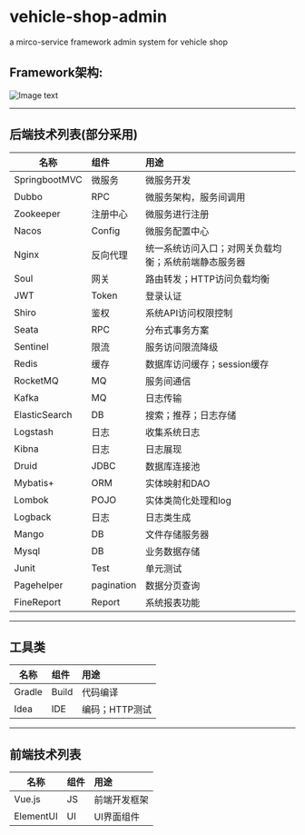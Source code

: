 # vehicle-shop-admin
a mirco-service framework admin system for vehicle shop

## Framework架构:
![Image text](https://github.com/xiexiaobiao/vehicle-shop-admin/blob/master/resource/framework.PNG)

***

## 后端技术列表(部分采用)

| 名称      | 组件     | 用途     |
| ---------- | :-----------  | :----------- |
| SpringbootMVC     | 微服务     | 微服务开发    |
| Dubbo     | RPC     | 微服务架构，服务间调用     |
| Zookeeper     | 注册中心     | 微服务进行注册     |
| Nacos     | Config     | 微服务配置中心     |
| Nginx     | 反向代理     | 统一系统访问入口；对网关负载均衡；系统前端静态服务器     |
| Soul     | 网关     | 路由转发；HTTP访问负载均衡     |
| JWT     | Token     | 登录认证     |
| Shiro     | 鉴权     | 系统API访问权限控制     |
| Seata     | RPC     | 分布式事务方案     |
| Sentinel     | 限流     | 服务访问限流降级     |
| Redis     | 缓存     | 数据库访问缓存；session缓存     |
| RocketMQ     | MQ     | 服务间通信     |
| Kafka     | MQ     | 日志传输     |
| ElasticSearch     | DB     | 搜索；推荐；日志存储     |
| Logstash     | 日志     | 收集系统日志     |
| Kibna     | 日志     | 日志展现     |
| Druid     | JDBC     | 数据库连接池     |
| Mybatis+     | ORM     | 实体映射和DAO     |
| Lombok     | POJO     | 实体类简化处理和log     |
| Logback     | 日志     | 日志类生成     |
| Mango     | DB     | 文件存储服务器     |
| Mysql     | DB     | 业务数据存储     |
| Junit     | Test     | 单元测试     |
| Pagehelper     | pagination     | 数据分页查询     |
| FineReport     | Report     | 系统报表功能     |

***

## 工具类

| 名称      | 组件     | 用途     |
| ---------- | :-----------  | :----------- |
| Gradle     | Build     | 代码编译     |
| Idea     | IDE     | 编码；HTTP测试     |

***
## 前端技术列表

| 名称      | 组件     | 用途     |
| ---------- | :-----------  | :----------- |
| Vue.js     | JS     | 前端开发框架    |
| ElementUI     | UI     | UI界面组件    |